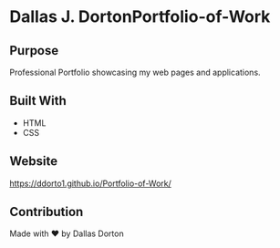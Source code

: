 # Dallas J. DortonPortfolio-of-Work

## Purpose
Professional Portfolio showcasing my web pages and applications. 

## Built With
* HTML
* CSS

## Website
https://ddorto1.github.io/Portfolio-of-Work/

## Contribution
Made with ❤️ by Dallas Dorton

